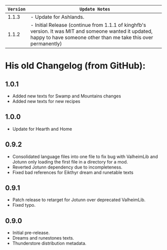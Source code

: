 | `Version` | `Update Notes`                                                                                                                                                         |
|-----------|------------------------------------------------------------------------------------------------------------------------------------------------------------------------|
| 1.1.3     | - Update for Ashlands.                                                                                                                                                 |
| 1.1.2     | - Initial Release (continue from 1.1.1 of kinghfb's version. It was MIT and someone wanted it updated, happy to have someone other than me take this over permanently) |


His old Changelog (from GitHub):
=========

1.0.1
-----
* Added new texts for Swamp and Mountains changes
* Added new texts for new recipes

1.0.0
-----
* Update for Hearth and Home

0.9.2
-----
* Consolidated language files into one file to fix bug with ValheimLib and Jotunn only loading the first file in a directory for a mod.
* Reverted Jotunn dependency due to incompleteness.
* Fixed bad references for Eikthyr dream and runetable texts

0.9.1
-----
* Patch release to retarget for Jotunn over deprecated ValheimLib.
* Fixed typo.

0.9.0
-----
* Initial pre-release.
* Dreams and runestones texts.
* Thunderstore distribution metadata.


